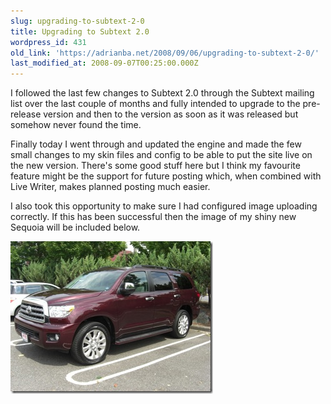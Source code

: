 ```yaml
---
slug: upgrading-to-subtext-2-0
title: Upgrading to Subtext 2.0
wordpress_id: 431
old_link: 'https://adrianba.net/2008/09/06/upgrading-to-subtext-2-0/'
last_modified_at: 2008-09-07T00:25:00.000Z
---
```


I followed the last few changes to Subtext 2.0 through the Subtext mailing list over the last couple of months and fully intended to upgrade to the pre-release version and then to the version as soon as it was released but somehow never found the time.

Finally today I went through and updated the engine and made the few small changes to my skin files and config to be able to put the site live on the new version. There's some good stuff here but I think my favourite feature might be the support for future posting which, when combined with Live Writer, makes planned posting much easier.

I also took this opportunity to make sure I had configured image uploading correctly. If this has been successful then the image of my shiny new Sequoia will be included below.


![sequoia](/assets/uploads/2008/09/img431-1.jpeg)
